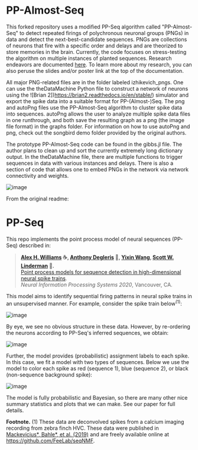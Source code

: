 # PP-Almost-Seq
This forked repository uses a modified PP-Seq algorithm called "PP-Almost-Seq" to detect repeated firings of polychronous neuronal groups (PNGs) in data and detect the next-best-candidate sequences. PNGs are collections of neurons that fire with a specific order and delays and are theorized to store memories in the brain. Currently, the code focuses on stress-testing the algorithm on multiple instances of planted sequences. Research endeavors are documented [here](https://docs.google.com/document/d/135YVOKIUejlhzhcud6MMVL1u-tEZETtClIymirDUmZI/edit?usp=sharing). To learn more about my research, you can also peruse the slides and/or poster link at the top of the documentation.

All major PNG-related files are in the folder labeled izhikevich_pngs. One can use the theDataMachine Python file to construct a network of neurons using the ![Brian 2])https://brian2.readthedocs.io/en/stable/) simulator and export the spike data into a suitable format for PP-(Almost-)Seq. The png and autoPng files use the PP-Almost-Seq algorithm to cluster spike data into sequences. autoPng allows the user to analyze multiple spike data files in one runthrough, and both save the resulting graph as a png (the image file format) in the graphs folder. For information on how to use autoPng and png, check out the songbird demo folder provided by the original authors.

The prototype PP-Almost-Seq code can be found in the gibbs.jl file. The author plans to clean up and sort the currently extremely long dictionary output. In the theDataMachine file, there are multiple functions to trigger sequences in data with various instances and delays. There is also a section of code that allows one to embed PNGs in the network via network connectivity and weights.

![image](https://user-images.githubusercontent.com/71671264/180329747-99292855-f9f2-4615-a699-5ce7eaad1616.png)


From the original readme:

# PP-Seq

This repo implements the point process model of neural sequences (PP-Seq) described in:

> **[Alex H. Williams](https://alexhwilliams.info) :coffee:, [Anthony Degleris](https://degleris1.github.io/) :sunrise_over_mountains:, [Yixin Wang](http://people.eecs.berkeley.edu/~ywang/), [Scott W. Linderman](https://web.stanford.edu/~swl1/) :loudspeaker:.**
> <br>[Point process models for sequence detection in high-dimensional neural spike trains](https://arxiv.org/abs/2010.04875).
> <br> *Neural Information Processing Systems 2020*, Vancouver, CA.

This model aims to identify sequential firing patterns in neural spike trains in an unsupervised manner.
For example, consider the spike train below<sup>(1)</sup>:

![image](https://user-images.githubusercontent.com/636625/94763493-36bc0400-035f-11eb-95b7-40f583ed599b.png)

By eye, we see no obvious structure in these data. However, by re-ordering the neurons according to PP-Seq's inferred sequences, we obtain:

![image](https://user-images.githubusercontent.com/636625/94767663-ee521580-0361-11eb-8729-de9eee1ab7d9.png)

Further, the model provides (probabilistic) assignment labels to each spike. In this case, we fit a model with two types of sequences. Below we use the model to color each spike as red (sequence 1), blue (sequence 2), or black (non-sequence background spike):

![image](https://user-images.githubusercontent.com/636625/94767637-db3f4580-0361-11eb-89dd-28fd8a25c468.png)

The model is fully probabilistic and Bayesian, so there are many other nice summary statistics and plots that we can make. See our paper for full details.

**Footnote.** (1) These data are deconvolved spikes from a calcium imaging recording from zebra finch HVC. These data were published in [Mackevicius*, Bahle*, et al. (2019)](https://elifesciences.org/articles/38471) and are freely available online at https://github.com/FeeLab/seqNMF.
